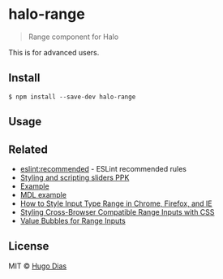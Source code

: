 # halo-range 
> Range component for Halo   

This is for advanced users.


## Install

```
$ npm install --save-dev halo-range
```

## Usage


## Related

- [eslint:recommended](https://github.com/eslint/eslint/blob/master/conf/eslint.json) - ESLint recommended rules
- [Styling and scripting sliders PPK](http://www.quirksmode.org/blog/archives/2015/11/styling_and_scr.html)
- [Example](http://www.quirksmode.org/sliders/sliders.html)
- [MDL example](http://getmdl.io/components/index.html#sliders-section)
- [How to Style Input Type Range in Chrome, Firefox, and IE](http://brennaobrien.com/blog/2014/05/style-input-type-range-in-every-browser.html)
- [Styling Cross-Browser Compatible Range Inputs with CSS](https://css-tricks.com/styling-cross-browser-compatible-range-inputs-css/)
- [Value Bubbles for Range Inputs](https://css-tricks.com/value-bubbles-for-range-inputs/)

## License

MIT © [Hugo Dias](http://hugodias.me)
